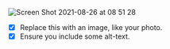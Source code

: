 ![Screen Shot 2021-08-26 at 08 51 28](https://user-images.githubusercontent.com/89398402/130887231-ddaf79a8-b322-4699-9f1a-940b762d84f8.png)

- [x] Replace this with an image, like your photo.
- [x] Ensure you include some alt-text.
